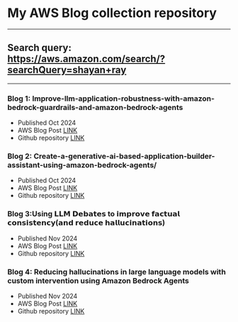 # My AWS Blog collection repository
-----

## Search query: https://aws.amazon.com/search/?searchQuery=shayan+ray

-----

### Blog 1: Improve-llm-application-robustness-with-amazon-bedrock-guardrails-and-amazon-bedrock-agents

- Published Oct 2024  
- AWS Blog Post [LINK](https://aws.amazon.com/blogs/machine-learning/improve-llm-application-robustness-with-amazon-bedrock-guardrails-and-amazon-bedrock-agents/)
- Github repository [LINK](https://github.com/aws-samples/using-bedrock-guardrails-with-bedrock-agents-to-improve-adversarial-robustness)

### Blog 2: Create-a-generative-ai-based-application-builder-assistant-using-amazon-bedrock-agents/

- Published Oct 2024  
- AWS Blog Post [LINK](https://aws.amazon.com/blogs/machine-learning/create-a-generative-ai-based-application-builder-assistant-using-amazon-bedrock-agents/)
- Github repository [LINK]([https://github.com/aws-samples/using-bedrock-guardrails-with-bedrock-agents-to-improve-adversarial-robustness](https://github.com/aws-samples/application-builder-assistant-using-bedrock-agents-and-multiple-knowledge-bases/tree/main))

### Blog 3:Using 𝗟𝗟𝗠 𝗗𝗲𝗯𝗮𝘁𝗲𝘀 to 𝗶𝗺𝗽𝗿𝗼𝘃𝗲 𝗳𝗮𝗰𝘁𝘂𝗮𝗹 𝗰𝗼𝗻𝘀𝗶𝘀𝘁𝗲𝗻𝗰𝘆(𝗮𝗻𝗱 𝗿𝗲𝗱𝘂𝗰𝗲 𝗵𝗮𝗹𝗹𝘂𝗰𝗶𝗻𝗮𝘁𝗶𝗼𝗻𝘀)
- Published Nov 2024
- AWS Blog Post [LINK](https://aws.amazon.com/blogs/machine-learning/improve-factual-consistency-with-llm-debates/)
- Github repository [LINK](https://github.com/aws-samples/improve-factual-consistency-with-llm-debate-technique)

### Blog 4: Reducing hallucinations in large language models with custom intervention using Amazon Bedrock Agents
- Published Nov 2024
- AWS Blog Post [LINK](https://aws.amazon.com/blogs/machine-learning/reducing-hallucinations-in-large-language-models-with-custom-intervention-using-amazon-bedrock-agents/)
- Github repository [LINK](https://github.com/aws-samples/responsible_ai_reduce_hallucinations_for_genai_apps)
